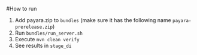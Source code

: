 #How to run
1. Add payara.zip to `bundles` (make sure it has the following name `payara-prerelease.zip`)
2. Run `bundles/run_server.sh`
3. Execute `mvn clean verify`
4. See results in `stage_di`